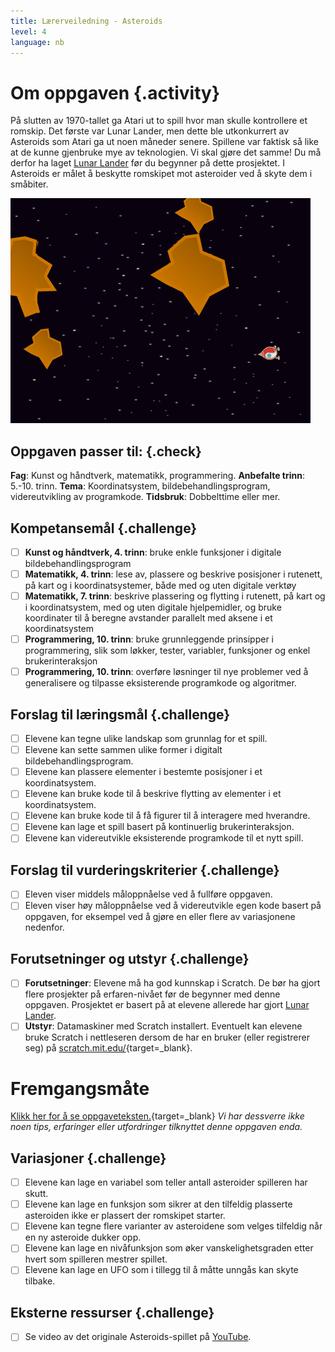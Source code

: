 ```yaml
---
title: Lærerveiledning - Asteroids
level: 4
language: nb
---
```


# Om oppgaven {.activity}
På slutten av 1970-tallet ga Atari ut to spill hvor man skulle
kontrollere et romskip. Det første var Lunar Lander, men dette ble
utkonkurrert av Asteroids som Atari ga ut noen måneder senere.
Spillene var faktisk så like at de kunne gjenbruke mye av teknologien.
Vi skal gjøre det samme! Du må derfor ha laget
[Lunar Lander](../lunar_lander/lunar_lander.html) før du begynner på
dette prosjektet. I Asteroids er målet å beskytte romskipet mot
asteroider ved å skyte dem i småbiter.

![](asteroids.png)

## Oppgaven passer til: {.check}
 __Fag__: Kunst og håndtverk, matematikk, programmering.
__Anbefalte trinn__: 5.-10. trinn.
__Tema__: Koordinatsystem, bildebehandlingsprogram, videreutvikling av programkode.
__Tidsbruk__: Dobbelttime eller mer.

## Kompetansemål {.challenge}
- [ ] __Kunst og håndtverk, 4. trinn__: bruke enkle funksjoner i digitale bildebehandlingsprogram
- [ ] __Matematikk, 4. trinn__: lese av, plassere og beskrive posisjoner i rutenett, på kart og i koordinatsystemer, både med og uten digitale verktøy
- [ ] __Matematikk, 7. trinn__: beskrive plassering og flytting i rutenett, på kart og i koordinatsystem, med og uten digitale hjelpemidler, og bruke koordinater til å beregne avstander parallelt med aksene i et koordinatsystem
- [ ] __Programmering, 10. trinn__: bruke grunnleggende prinsipper i programmering, slik som løkker, tester, variabler, funksjoner og enkel brukerinteraksjon
- [ ] __Programmering, 10. trinn__: overføre løsninger til nye problemer ved å generalisere og tilpasse eksisterende programkode og algoritmer.

## Forslag til læringsmål {.challenge}
- [ ] Elevene kan tegne ulike landskap som grunnlag for et spill.
- [ ] Elevene kan sette sammen ulike former i digitalt bildebehandlingsprogram.
- [ ] Elevene kan plassere elementer i bestemte posisjoner i et koordinatsystem.
- [ ] Elevene kan bruke kode til å beskrive flytting av elementer i et koordinatsystem.
- [ ] Elevene kan bruke kode til å få figurer til å interagere med hverandre.
- [ ] Elevene kan lage et spill basert på kontinuerlig brukerinteraksjon.
- [ ] Elevene kan videreutvikle eksisterende programkode til et nytt spill.

## Forslag til vurderingskriterier {.challenge}
- [ ] Eleven viser middels måloppnåelse ved å fullføre oppgaven.
- [ ] Eleven viser høy måloppnåelse ved å videreutvikle egen kode basert på oppgaven, for eksempel ved å gjøre en eller flere av variasjonene nedenfor.

## Forutsetninger og utstyr {.challenge}
- [ ] __Forutsetninger__: Elevene må ha god kunnskap i Scratch. De bør ha gjort flere prosjekter på erfaren-nivået før de begynner med denne oppgaven. Prosjektet er basert på at elevene allerede har gjort [Lunar Lander](../lunar_lander/lunar_lander.html).
- [ ] __Utstyr__: Datamaskiner med Scratch installert. Eventuelt kan elevene bruke Scratch i nettleseren dersom de har en bruker (eller registrerer seg) på [scratch.mit.edu/](http://scratch.mit.edu/){target=_blank}.

# Fremgangsmåte
[Klikk her for å se oppgaveteksten.](../asteroids/asteroids.html){target=_blank}
_Vi har dessverre ikke noen tips, erfaringer eller utfordringer tilknyttet denne oppgaven enda._

## Variasjoner {.challenge}
- [ ] Elevene kan lage en variabel som teller antall asteroider spilleren har skutt.
- [ ] Elevene kan lage en funksjon som sikrer at den tilfeldig plasserte asteroiden ikke er plassert der romskipet starter.
- [ ] Elevene kan tegne flere varianter av asteroidene som velges tilfeldig når en ny asteroide dukker opp.
- [ ] Elevene kan lage en nivåfunksjon som øker vanskelighetsgraden etter hvert som spilleren mestrer spillet.
- [ ] Elevene kan lage en UFO som i tillegg til å måtte unngås kan skyte tilbake.

## Eksterne ressurser {.challenge}
- [ ] Se video av det originale Asteroids-spillet på [YouTube](https://www.youtube.com/watch?v=cZfsnA7dAHI).
